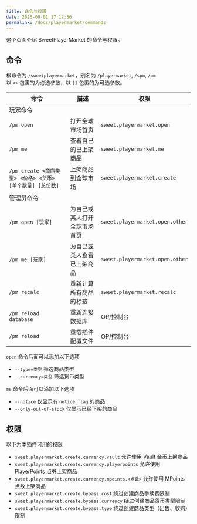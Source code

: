 ```yaml
---
title: 命令与权限
date: 2025-09-01 17:12:56
permalink: /docs/playermarket/commands
---
```


这个页面介绍 SweetPlayerMarket 的命令与权限。

## 命令

根命令为 `/sweetplayermarket`，别名为 `/playermarket`, `/spm`, `/pm`  
以 `<>` 包裹的为必选参数，以 `[]` 包裹的为可选参数。

| 命令                                         | 描述             | 权限                              |
|--------------------------------------------|----------------|---------------------------------|
| 玩家命令                                       |                |                                 |
| `/pm open`                                 | 打开全球市场首页       | `sweet.playermarket.open`       |
| `/pm me`                                   | 查看自己的已上架商品     | `sweet.playermarket.me`         |
| `/pm create <商店类型> <价格> <货币> [单个数量] [总份数]` | 上架商品到全球市场      | `sweet.playermarket.create`     |
| 管理员命令                                      |                |                                 |
| `/pm open [玩家]`                            | 为自己或某人打开全球市场首页 | `sweet.playermarket.open.other` |
| `/pm me [玩家]`                              | 为自己或某人查看已上架商品  | `sweet.playermarket.open.other` |
| `/pm recalc`                               | 重新计算所有商品的标签    | `sweet.playermarket.recalc`     |
| `/pm reload database`                      | 重新连接数据库        | OP/控制台                          |
| `/pm reload`                               | 重载插件配置文件       | OP/控制台                          |

`open` 命令后面可以添加以下选项
+ `--type=类型` 筛选商品类型
+ `--currency=类型` 筛选货币类型

`me` 命令后面可以添加以下选项
+ `--notice` 仅显示有 `notice_flag` 的商品
+ `--only-out-of-stock` 仅显示已经下架的商品

## 权限

以下为本插件可用的权限
+ `sweet.playermarket.create.currency.vault` 允许使用 Vault 金币上架商品
+ `sweet.playermarket.create.currency.playerpoints` 允许使用 PlayerPoints 点券上架商品
+ `sweet.playermarket.create.currency.mpoints.<点数>` 允许使用 MPoints 点数上架商品
+ `sweet.playermarket.create.bypass.cost` 绕过创建商品手续费限制
+ `sweet.playermarket.create.bypass.currency` 绕过创建商品货币类型限制
+ `sweet.playermarket.create.bypass.type` 绕过创建商品类型（出售、收购）限制

